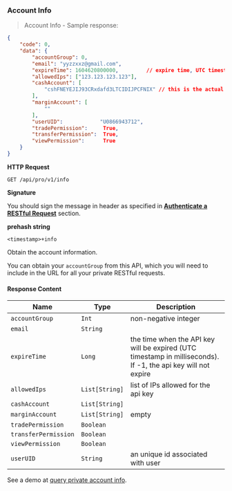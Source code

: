 ### Account Info

> Account Info - Sample response:

```json
{
    "code": 0,
    "data": {
        "accountGroup": 0,
        "email": "yyzzxxz@gmail.com",
        "expireTime": 1604620800000,         // expire time, UTC timestamp in milliseconds. If -1, the api key will not expire
        "allowedIps": ["123.123.123.123"],
        "cashAccount": [
            "cshFNEYEJIJ93CRxdafd3LTCIDIJPCFNIX" // this is the actual account 
        ],
        "marginAccount": [
            ""
        ],
        "userUID":            "U0866943712",
        "tradePermission":     True,
        "transferPermission":  True,
        "viewPermission":      True
    }
}
```

**HTTP Request** 

`GET /api/pro/v1/info`

**Signature**

You should sign the message in header as specified in [**Authenticate a RESTful Request**](#sign-a-request) section.

**prehash string** 

`<timestamp>+info`

Obtain the account information. 

You can obtain your `accountGroup` from this API, which you will need to include in the URL for all your private RESTful requests.

#### Response Content

 Name                 | Type           | Description
--------------------- | -------------- | --------------------- 
 `accountGroup`       | `Int`          | non-negative integer
 `email`              | `String`       | 
 `expireTime`         | `Long`         | the time when the API key will be expired (UTC timestamp in milliseconds). If -1, the api key will not expire
 `allowedIps`         | `List[String]` | list of IPs allowed for the api key
 `cashAccount`        | `List[String]` | 
 `marginAccount`      | `List[String]` | empty
 `tradePermission`    | `Boolean`      | 
 `transferPermission` | `Boolean`      | 
 `viewPermission`     | `Boolean`      | 
 `userUID`            | `String`       | an unique id associated with user

See a demo at [query private account info](https://github.com/HuojuPro/huoju-api-demo/blob/master/python/query_prv_account_info.py).

